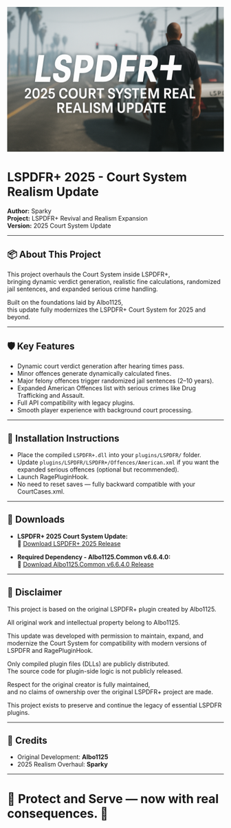 <p align="center">
  <img src="Assets/banner.png" alt="LSPDFR+ 2025 Court System Update" />
</p>

# LSPDFR+ 2025 - Court System Realism Update

**Author:** Sparky  
**Project:** LSPDFR+ Revival and Realism Expansion  
**Version:** 2025 Court System Update

---

## 📦 About This Project

This project overhauls the Court System inside LSPDFR+,  
bringing dynamic verdict generation, realistic fine calculations, randomized jail sentences, and expanded serious crime handling.

Built on the foundations laid by Albo1125,  
this update fully modernizes the LSPDFR+ Court System for 2025 and beyond.

---

## 🛡️ Key Features

- Dynamic court verdict generation after hearing times pass.
- Minor offences generate dynamically calculated fines.
- Major felony offences trigger randomized jail sentences (2–10 years).
- Expanded American Offences list with serious crimes like Drug Trafficking and Assault.
- Full API compatibility with legacy plugins.
- Smooth player experience with background court processing.

---

## 📂 Installation Instructions

- Place the compiled `LSPDFR+.dll` into your `plugins/LSPDFR/` folder.
- Update `plugins/LSPDFR/LSPDFR+/Offences/American.xml` if you want the expanded serious offences (optional but recommended).
- Launch RagePluginHook.
- No need to reset saves — fully backward compatible with your CourtCases.xml.

---

## 📜 Downloads

- **LSPDFR+ 2025 Court System Update:**  
🔗 [Download LSPDFR+ 2025 Release](https://github.com/Sparky81x/LSPDFR-Plus-2025Update/releases)

- **Required Dependency - Albo1125.Common v6.6.4.0:**  
🔗 [Download Albo1125.Common v6.6.4.0 Release](https://github.com/Sparky81x/Albo1125.Common-6.6.4.0/releases)

---

## 📜 Disclaimer

This project is based on the original LSPDFR+ plugin created by Albo1125.

All original work and intellectual property belong to Albo1125.

This update was developed with permission to maintain, expand, and modernize the Court System for compatibility with modern versions of LSPDFR and RagePluginHook.

Only compiled plugin files (DLLs) are publicly distributed.  
The source code for plugin-side logic is not publicly released.

Respect for the original creator is fully maintained,  
and no claims of ownership over the original LSPDFR+ project are made.

This project exists to preserve and continue the legacy of essential LSPDFR plugins.

---

## 📜 Credits

- Original Development: **Albo1125**
- 2025 Realism Overhaul: **Sparky**

---

# 📣 Protect and Serve — now with real consequences. 🚓
